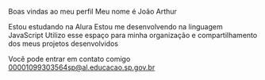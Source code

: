 Boas vindas ao meu perfil
Meu nome é João Arthur

Estou estudando na Alura
Estou me desenvolvendo na linguagem JavaScript
Utilizo esse espaço para minha organização e compartilhamento dos meus projetos desenvolvidos 

Você pode entrar em contato comigo
00001099303564sp@al.educacao.sp.gov.br
